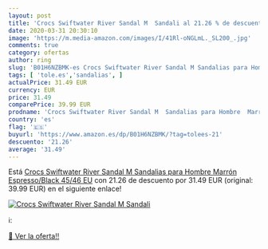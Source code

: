 ```yaml
---
layout: post
title: 'Crocs Swiftwater River Sandal M  Sandali al 21.26 % de descuento'
date: 2020-03-31 20:30:10
image: 'https://m.media-amazon.com/images/I/41Rl-oNGLmL._SL200_.jpg'
comments: true
category: ofertas
author: ring
slug: 'B01H6NZBMK-es Crocs Swiftwater River Sandal M Sandalias para Hombre...'
tags: [ 'tole.es','sandalias', ]
actualPrice: 31.49 EUR
currency: EUR
price: 31.49
comparePrice: 39.99 EUR
prodname: 'Crocs Swiftwater River Sandal M  Sandalias para Hombre  Marrón  Espresso/Black   45/46 EU'
country: 'es'
flag: '🇪🇸'
buyurl: 'https://www.amazon.es/dp/B01H6NZBMK/?tag=tolees-21'
descuento: '21.26'
average: '31.49'
---
```


Está [Crocs Swiftwater River Sandal M  Sandalias para Hombre  Marrón  Espresso/Black   45/46 EU](https://www.amazon.es/dp/B01H6NZBMK/?tag=tolees-21) con 21.26 de descuento por 31.49 EUR (original: 39.99 EUR) en el siguiente enlace!

[![Crocs Swiftwater River Sandal M  Sandali](https://m.media-amazon.com/images/I/41Rl-oNGLmL._SL200_.jpg)](https://www.amazon.es/dp/B01H6NZBMK/?tag=tolees-21)

ℹ️:


[🛒 Ver la oferta!!](https://www.amazon.es/dp/B01H6NZBMK/?tag=tolees-21)
